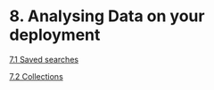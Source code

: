 # 8. Analysing Data on your deployment

[7.1 Saved searches](7.1-saved-searches.md)

[7.2 Collections](7.2-collections.md)

